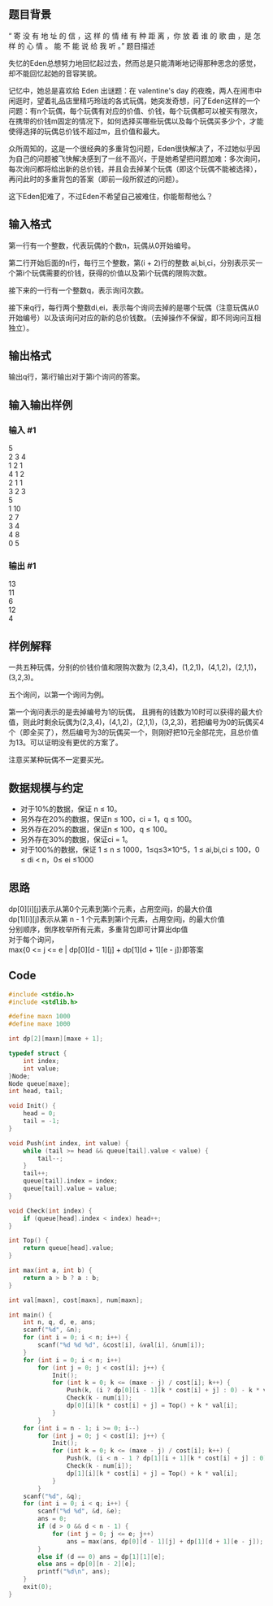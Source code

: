 ## 题目背景

“ 寄 没 有 地 址 的 信 ，这 样 的 情 绪 有 种 距 离 ，你 放 着 谁 的 歌 曲 ，是 怎 样 的 心 情 。 能 不 能 说 给 我 听 。”
题目描述

失忆的Eden总想努力地回忆起过去，然而总是只能清晰地记得那种思念的感觉，却不能回忆起她的音容笑貌。

记忆中，她总是喜欢给 Eden 出谜题：在 valentine's day 的夜晚，两人在闹市中闲逛时，望着礼品店里精巧玲珑的各式玩偶，她突发奇想，问了Eden这样的一个问题：有n个玩偶，每个玩偶有对应的价值、价钱，每个玩偶都可以被买有限次，在携带的价钱m固定的情况下，如何选择买哪些玩偶以及每个玩偶买多少个，才能使得选择的玩偶总价钱不超过m，且价值和最大。

众所周知的，这是一个很经典的多重背包问题，Eden很快解决了，不过她似乎因为自己的问题被飞快解决感到了一丝不高兴，于是她希望把问题加难：多次询问，每次询问都将给出新的总价钱，并且会去掉某个玩偶（即这个玩偶不能被选择），再问此时的多重背包的答案（即前一段所叙述的问题）。

这下Eden犯难了，不过Eden不希望自己被难住，你能帮帮他么？

## 输入格式

第一行有一个整数，代表玩偶的个数n，玩偶从0开始编号。

第二行开始后面的n行，每行三个整数，第(i + 2)行的整数 ai,bi,ci，分别表示买一个第i个玩偶需要的价钱，获得的价值以及第i个玩偶的限购次数。

接下来的一行有一个整数q，表示询问次数。

接下来q行，每行两个整数di,ei，表示每个询问去掉的是哪个玩偶（注意玩偶从0开始编号）以及该询问对应的新的总价钱数。（去掉操作不保留，即不同询问互相独立）。


## 输出格式

输出q行，第i行输出对于第i个询问的答案。

## 输入输出样例
### 输入 #1

5  
2 3 4  
1 2 1  
4 1 2  
2 1 1  
3 2 3  
5  
1 10  
2 7  
3 4  
4 8  
0 5  

### 输出 #1

13  
11  
6  
12  
4  



## 样例解释

一共五种玩偶，分别的价钱价值和限购次数为 (2,3,4)，(1,2,1)，(4,1,2)，(2,1,1)，(3,2,3)。

五个询问，以第一个询问为例。

第一个询问表示的是去掉编号为1的玩偶， 且拥有的钱数为10时可以获得的最大价值，则此时剩余玩偶为(2,3,4)，(4,1,2)，(2,1,1)，(3,2,3)，若把编号为0的玩偶买4个（即全买了），然后编号为3的玩偶买一个，则刚好把10元全部花完，且总价值为13。可以证明没有更优的方案了。

注意买某种玩偶不一定要买光。

## 数据规模与约定

* 对于10%的数据，保证 n ≤ 10。
* 另外存在20%的数据，保证n ≤ 100，ci = 1，q ≤ 100。
* 另外存在20%的数据，保证n ≤ 100，q ≤ 100。
* 另外存在30%的数据，保证ci = 1。
* 对于100%的数据，保证 1 ≤ n ≤ 1000，1≤q≤3×10^5，1 ≤ ai,bi,ci ≤ 100，0 ≤ di < n，0≤ ei ≤1000


## 思路

dp[0][i][j]表示从第0个元素到第i个元素，占用空间j，的最大价值  
dp[1][i][j]表示从第 n - 1 个元素到第i个元素，占用空间j，的最大价值  
分别顺序，倒序枚举所有元素，多重背包即可计算出dp值  
对于每个询问，  
max{0 <= j <= e | dp[0][d - 1][j] + dp[1][d + 1][e - j]}即答案  

## Code

```c
#include <stdio.h>
#include <stdlib.h>

#define maxn 1000
#define maxe 1000

int dp[2][maxn][maxe + 1];

typedef struct {
    int index;
    int value;
}Node;
Node queue[maxe];
int head, tail;

void Init() {
    head = 0;
    tail = -1;
}

void Push(int index, int value) {
    while (tail >= head && queue[tail].value < value) {
        tail--;
    }
    tail++;
    queue[tail].index = index;
    queue[tail].value = value;
}

void Check(int index) {
    if (queue[head].index < index) head++;
}

int Top() {
    return queue[head].value;
}

int max(int a, int b) {
    return a > b ? a : b;
}

int val[maxn], cost[maxn], num[maxn];

int main() {
    int n, q, d, e, ans;
    scanf("%d", &n);
    for (int i = 0; i < n; i++) {
        scanf("%d %d %d", &cost[i], &val[i], &num[i]); 
    }
    for (int i = 0; i < n; i++)
        for (int j = 0; j < cost[i]; j++) {
            Init();
            for (int k = 0; k <= (maxe - j) / cost[i]; k++) {
                Push(k, (i ? dp[0][i - 1][k * cost[i] + j] : 0) - k * val[i]);
                Check(k - num[i]);
                dp[0][i][k * cost[i] + j] = Top() + k * val[i];
            }
        }
    for (int i = n - 1; i >= 0; i--)
        for (int j = 0; j < cost[i]; j++) {
            Init();
            for (int k = 0; k <= (maxe - j) / cost[i]; k++) {
                Push(k, (i < n - 1 ? dp[1][i + 1][k * cost[i] + j] : 0) - k * val[i]);
                Check(k - num[i]);
                dp[1][i][k * cost[i] + j] = Top() + k * val[i];
            }
        }    
    scanf("%d", &q);
    for (int i = 0; i < q; i++) {
        scanf("%d %d", &d, &e);
        ans = 0;
        if (d > 0 && d < n - 1) {
            for (int j = 0; j <= e; j++)
                ans = max(ans, dp[0][d - 1][j] + dp[1][d + 1][e - j]);
        }
        else if (d == 0) ans = dp[1][1][e];
        else ans = dp[0][n - 2][e];
        printf("%d\n", ans);
    }
    exit(0);
}
```
